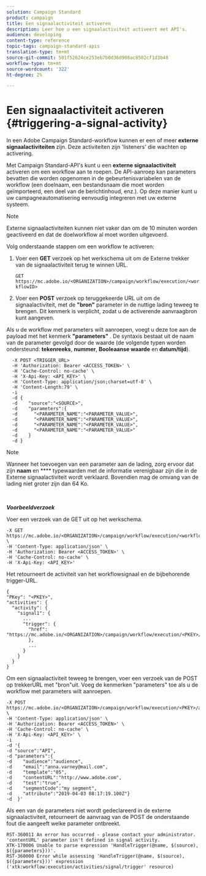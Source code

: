 ```yaml
---
solution: Campaign Standard
product: campaign
title: Een signaalactiviteit activeren
description: Leer hoe u een signaalactiviteit activeert met API's.
audience: developing
content-type: reference
topic-tags: campaign-standard-apis
translation-type: tm+mt
source-git-commit: 501f52624ce253eb7b0d36d908ac8502cf1d3b48
workflow-type: tm+mt
source-wordcount: '322'
ht-degree: 2%

---
```



# Een signaalactiviteit activeren {#triggering-a-signal-activity}

In een Adobe Campaign Standard-workflow kunnen er een of meer **externe signaalactiviteiten** zijn. Deze activiteiten zijn &#39;listeners&#39; die wachten op activering.

Met Campaign Standard-API&#39;s kunt u een **externe signaalactiviteit** activeren om een workflow aan te roepen. De API-aanroep kan parameters bevatten die worden opgenomen in de gebeurtenisvariabelen van de workflow (een doelnaam, een bestandsnaam die moet worden geïmporteerd, een deel van de berichtinhoud, enz.). Op deze manier kunt u uw campagneautomatisering eenvoudig integreren met uw externe systeem.

>[!NOTE]
>
>Externe signaalactiviteiten kunnen niet vaker dan om de 10 minuten worden geactiveerd en dat de doelworkflow al moet worden uitgevoerd.

Volg onderstaande stappen om een workflow te activeren:

1. Voer een **GET** verzoek op het werkschema uit om de Externe trekker van de signaalactiviteit terug te winnen URL.

   `GET https://mc.adobe.io/<ORGANIZATION>/campaign/workflow/execution/<workflowID>`

1. Voer een **POST** verzoek op teruggekeerde URL uit om de signaalactiviteit, met de **&quot;bron&quot;** parameter in de nuttige lading teweeg te brengen. Dit kenmerk is verplicht, zodat u de activerende aanvraagbron kunt aangeven.

Als u de workflow met parameters wilt aanroepen, voegt u deze toe aan de payload met het kenmerk **&quot;parameters&quot;** . De syntaxis bestaat uit de naam van de parameter gevolgd door de waarde (de volgende typen worden ondersteund: **tekenreeks**, **nummer**, **Booleaanse waarde** en **datum/tijd**).

```
  -X POST <TRIGGER_URL>
  -H 'Authorization: Bearer <ACCESS_TOKEN>' \
  -H 'Cache-Control: no-cache' \
  -H 'X-Api-Key: <API_KEY>' \
  -H 'Content-Type: application/json;charset=utf-8' \
  -H 'Content-Length:79' \
  -i
  -d {
  -d    "source":"<SOURCE>",
  -d    "parameters":{
  -d      "<PARAMETER_NAME":"<PARAMETER_VALUE>",
  -d      "<PARAMETER_NAME":"<PARAMETER_VALUE>",
  -d      "<PARAMETER_NAME":"<PARAMETER_VALUE>",  
  -d      "<PARAMETER_NAME":"<PARAMETER_VALUE>"
  -d    }
  -d }
```

>[!NOTE]
>
>Wanneer het toevoegen van een parameter aan de lading, zorg ervoor dat zijn **naam** en **** typewaarden met de informatie verenigbaar zijn die in de Externe signaalactiviteit wordt verklaard. Bovendien mag de omvang van de lading niet groter zijn dan 64 Ko.

<br/>

***Voorbeeldverzoek***

Voer een verzoek van de GET uit op het werkschema.

```
-X GET https://mc.adobe.io/<ORGANIZATION>/campaign/workflow/execution/<workflowID> \
-H 'Content-Type: application/json' \
-H 'Authorization: Bearer <ACCESS_TOKEN>' \
-H 'Cache-Control: no-cache' \
-H 'X-Api-Key: <API_KEY>'
```

Het retourneert de activiteit van het workflowsignaal en de bijbehorende trigger-URL.

```
{
"PKey": "<PKEY>",
"activities": {
  "activity": {
    "signal1": {
      ...
      "trigger": {
        "href": "https://mc.adobe.io/<ORGANIZATION>/campaign/workflow/execution/<PKEY>/activities/activity/<PKEY>/trigger/"
        },
        ...
      }
    }
  }
}
```

Om een signaalactiviteit teweeg te brengen, voer een verzoek van de POST op trekkerURL met &quot;bron&quot;uit. Voeg de kenmerken &quot;parameters&quot; toe als u de workflow met parameters wilt aanroepen.

```
-X POST https://mc.adobe.io/<ORGANIZATION>/campaign/workflow/execution/<PKEY>/activities/activity/<PKEY>/trigger \
-H 'Content-Type: application/json' \
-H 'Authorization: Bearer <ACCESS_TOKEN>' \
-H 'Cache-Control: no-cache' \
-H 'X-Api-Key: <API_KEY>' \
-i
-d '{
-d "source":"API",
-d "parameters":{
-d    "audience":"audience",
-d    "email":"anna.varney@mail.com",
-d    "template":"05",
-d    "contentURL":"http://www.adobe.com",
-d    "test":"true",
-d    "segmentCode":"my segment",
-d    "attribute":"2019-04-03 08:17:19.100Z"}
-d  }'
```

<!-- + réponse -->

Als een van de parameters niet wordt gedeclareerd in de externe signaalactiviteit, retourneert de aanvraag van de POST de onderstaande fout die aangeeft welke parameter ontbreekt.

```
RST-360011 An error has occurred - please contact your administrator.
'contentURL' parameter isn't defined in signal activity.
XTK-170006 Unable to parse expression 'HandleTrigger(@name, $(source), $({parameters}))'.
RST-360000 Error while assessing 'HandleTrigger(@name, $(source), $({parameters}))' expression ('xtk:workflow:execution/activities/signal/trigger' resource)
```
